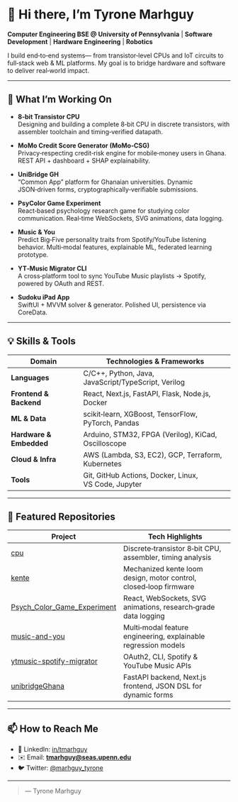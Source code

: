 # 👋 Hi there, I’m Tyrone Marhguy

**Computer Engineering BSE @ University of Pennsylvania** | **Software Development** | **Hardware Engineering** | **Robotics**

I build end‑to‑end systems— from transistor‑level CPUs and IoT circuits to full‑stack web & ML platforms. My goal is to bridge hardware and software to deliver real‑world impact.

---

## 🔭 What I’m Working On

- **8‑bit Transistor CPU**  
  Designing and building a complete 8‑bit CPU in discrete transistors, with assembler toolchain and timing‑verified datapath.

- **MoMo Credit Score Generator (MoMo‑CSG)**  
  Privacy‑respecting credit‑risk engine for mobile‑money users in Ghana. REST API + dashboard + SHAP explainability.

- **UniBridge GH**  
  “Common App” platform for Ghanaian universities. Dynamic JSON‑driven forms, cryptographically‑verifiable submissions.

- **PsyColor Game Experiment**  
  React‑based psychology research game for studying color communication. Real‑time WebSockets, SVG animations, data logging.

- **Music & You**  
  Predict Big‑Five personality traits from Spotify/YouTube listening behavior. Multi‑modal features, explainable ML, federated learning prototype.

- **YT‑Music Migrator CLI**  
  A cross‑platform tool to sync YouTube Music playlists → Spotify, powered by OAuth and REST.
  
- **Sudoku iPad App**  
  SwiftUI + MVVM solver & generator. Polished UI, persistence via CoreData.

---

## 💡 Skills & Tools

| Domain                 | Technologies & Frameworks                             |
| ---------------------- | ----------------------------------------------------- |
| **Languages**          | C/C++, Python, Java, JavaScript/TypeScript, Verilog   |
| **Frontend & Backend** | React, Next.js, FastAPI, Flask, Node.js, Docker       |
| **ML & Data**          | scikit‑learn, XGBoost, TensorFlow, PyTorch, Pandas    |
| **Hardware & Embedded**| Arduino, STM32, FPGA (Verilog), KiCad, Oscilloscope   |
| **Cloud & Infra**      | AWS (Lambda, S3, EC2), GCP, Terraform, Kubernetes     |
| **Tools**              | Git, GitHub Actions, Docker, Linux, VS Code, Jupyter  |

---

## 📂 Featured Repositories

| Project                                    | Tech Highlights                                              |
| ------------------------------------------ | ------------------------------------------------------------ |
| [cpu](https://github.com/tmarhguy/cpu)     | Discrete‑transistor 8‑bit CPU, assembler, timing analysis    |
| [kente](https://github.com/tmarhguy/kente) | Mechanized kente loom design, motor control, closed‑loop firmware |
| [Psych_Color_Game_Experiment](https://github.com/tmarhguy/Psych_Color_Game_Experiment) | React, WebSockets, SVG animations, research‑grade data logging |
| [music-and-you](https://github.com/tmarhguy/music-and-you) | Multi‑modal feature engineering, explainable regression models |
| [ytmusic-spotify-migrator](https://github.com/tmarhguy/ytmusic-spotify-migrator) | OAuth2, CLI, Spotify & YouTube Music APIs                    |
| [unibridgeGhana](https://github.com/tmarhguy/unibridgeGhana) | FastAPI backend, Next.js frontend, JSON DSL for dynamic forms |

---

## 📫 How to Reach Me

- 💼 LinkedIn: [in/tmarhguy](https://linkedin.com/in/tmarhguy)  
- ✉️ Email: **tmarhguy@seas.upenn.edu**  
- 🐦 Twitter: [@marhguy_tyrone](https://twitter.com/marhguy_tyrone)  

---
> — Tyrone Marhguy
